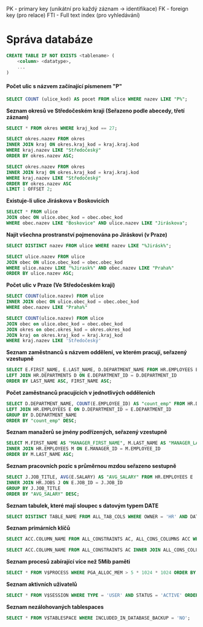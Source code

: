 PK - primary key (unikátní pro každý záznam -> identifikace)
FK - foreign key (pro relace)
FTI - Full text index (pro vyhledávání)

# Správa databáze
```sql
CREATE TABLE IF NOT EXISTS <tablename> (
	<column> <datatype>,
	...
)
```

#### Počet ulic s názvem začínající písmenem "P"
```sql
SELECT COUNT (ulice_kod) AS pocet FROM ulice WHERE nazev LIKE "P%";
```

**Seznam okresů ve Středočeském kraji (Seřazeno podle abecedy, třetí záznam)**
```sql
SELECT * FROM okres WHERE kraj_kod == 27;

SELECT okres.nazev FROM okres
INNER JOIN kraj ON okres.kraj_kod = kraj.kraj.kod
WHERE kraj.nazev LIKE "Středočeský"
ORDER BY okres.nazev ASC;

SELECT okres.nazev FROM okres
INNER JOIN kraj ON okres.kraj_kod = kraj.kraj.kod
WHERE kraj.nazev LIKE "Středočeský"
ORDER BY okres.nazev ASC
LIMIT 1 OFFSET 2;
```

**Existuje-li ulice Jiráskova v Boskovicích**
```sql
SELECT * FROM ulice
JOIN obec ON ulice.obec_kod = obec.obec_kod
WHERE obec.nazev LIKE "Boskovice" AND ulice.nazev LIKE "Jiráskova";
```

**Najít všechna prostranství pojmenována po Jiráskovi (v Praze)**
```sql
SELECT DISTINCT nazev FROM ulice WHERE nazev LIKE "%Jirásk%";

SELECT ulice.nazev FROM ulice
JOIN obec ON ulice.obec_kod = obec.obec_kod
WHERE ulice.nazev LIKE "%Jirask%" AND obec.nazev LIKE "Praha%"
ORDER BY ulice.nazev ASC;
```

**Počet ulic v Praze (Ve Středočeském kraji)**
```sql
SELECT COUNT(ulice.nazev) FROM ulice
INNER JOIN obec ON ulice.obec_kod = obec.obec_kod
WHERE obec.nazev LIKE "Praha%"

SELECT COUNT(ulice.nazev) FROM ulice
JOIN obec on ulice.obec_kod = obec.obec_kod
JOIN okres on obec.okres_kod = okres.okres_kod
JOIN kraj on okres.kraj_kod = kraj.kraj_kod
WHERE kraj.nazev LIKE 'Středočeský'
```

**Seznam zaměstnanců s názvem oddělení, ve kterém pracují, seřazený vzestupně**
```SQL
SELECT E.FIRST_NAME, E.LAST_NAME, D.DEPARTMENT_NAME FROM HR.EMPLOYEES E  
LEFT JOIN HR.DEPARTMENTS D ON E.DEPARTMENT_ID = D.DEPARTMENT_ID  
ORDER BY LAST_NAME ASC, FIRST_NAME ASC;
```

**Počet zaměstnanců pracujících v jednotlivých odděleních**
```SQL
SELECT D.DEPARTMENT_NAME, COUNT(E.EMPLOYEE_ID) AS "count_emp" FROM HR.DEPARTMENTS D   
LEFT JOIN HR.EMPLOYEES E ON D.DEPARTMENT_ID = E.DEPARTMENT_ID  
GROUP BY D.DEPARTMENT_NAME  
ORDER BY "count_emp" DESC;
```

**Seznam manažerů se jmény podřízených, seřazený vzestupně**
```sql
SELECT M.FIRST_NAME AS "MANAGER_FIRST_NAME", M.LAST_NAME AS "MANAGER_LAST_NAME", E.EMPLOYEE_ID, E.MANAGER_ID, E.FIRST_NAME, E.LAST_NAME FROM HR.EMPLOYEES E
INNER JOIN HR.EMPLOYEES M ON E.MANAGER_ID = M.EMPLOYEE_ID
ORDER BY M.LAST_NAME ASC;

```

**Seznam pracovních pozic s průměrnou mzdou seřazeno sestupně**
```sql
SELECT J.JOB_TITLE, AVG(E.SALARY) AS "AVG_SALARY" FROM HR.EMPLOYEES E 
INNER JOIN HR.JOBS J ON E.JOB_ID = J.JOB_ID
GROUP BY J.JOB_TITLE
ORDER BY "AVG_SALARY" DESC;
```

**Seznam tabulek, které mají sloupec s datovým typem DATE**
```sql
SELECT DISTINCT TABLE_NAME FROM ALL_TAB_COLS WHERE OWNER = 'HR' AND DATA_TYPE = 'DATE' ORDER BY DATA_TYPE;
```

**Seznam primárních klíčů**
```sql
SELECT ACC.COLUMN_NAME FROM ALL_CONSTRAINTS AC, ALL_CONS_COLUMNS ACC WHERE AC.OWNER = 'HR' AND AC.CONSTRAINT_TYPE = 'P' AND AC.CONSTRAINT_NAME = ACC.CONSTRAINT_NAME;

SELECT ACC.COLUMN_NAME FROM ALL_CONSTRAINTS AC INNER JOIN ALL_CONS_COLUMNS ACC ON AC.OWNER = 'HR' AND AC.CONSTRAINT_TYPE = 'P' AND AC.CONSTRAINT_NAME = ACC.CONSTRAINT_NAME;

```

**Seznam procesů zabírající více než 5Mib paměti**
```sql
SELECT * FROM V$PROCESS WHERE PGA_ALLOC_MEM > 5 * 1024 * 1024 ORDER BY pga_alloc_mem DESC;
```

**Seznam aktivních uživatelů**
```sql
SELECT * FROM V$SESSION WHERE TYPE = 'USER' AND STATUS = 'ACTIVE' ORDER BY STATUS DESC;
```

**Seznam nezálohovaných tablespaces**
```sql
SELECT * FROM V$TABLESPACE WHERE INCLUDED_IN_DATABASE_BACKUP = 'NO';
```